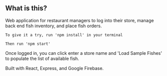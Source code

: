 ## What is this?

Web application for restaurant managers to log into their store, manage back end fish inventory, and place fish orders.

```
To give it a try, run 'npm install' in your terminal
```
```
Then run 'npm start'
```

Once logged in, you can click enter a store name and 'Load Sample Fishes' to populate the list of available fish.


Built with React, Express, and Google Firebase.
